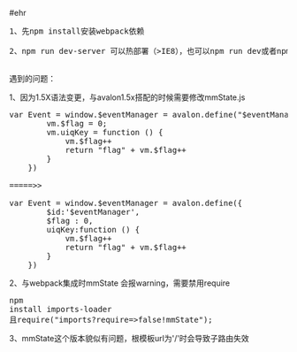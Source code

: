 #ehr
<pre>
1、先npm install安装webpack依赖<br/>
2、npm run dev-server 可以热部署（>IE8），也可以npm run dev或者npm run deploy直接编译(>=IE8)<br/>
</pre>
遇到的问题：<br/>

1、因为1.5X语法变更，与avalon1.5x搭配的时候需要修改mmState.js
<pre>
var Event = window.$eventManager = avalon.define("$eventManager", function (vm) {
        vm.$flag = 0;
        vm.uiqKey = function () {
            vm.$flag++
            return "flag" + vm.$flag++
        }
    })

=====>>

var Event = window.$eventManager = avalon.define({
        $id:'$eventManager',
        $flag : 0,
        uiqKey:function () {
            vm.$flag++
            return "flag" + vm.$flag++
        }
    })
</pre>
2、与webpack集成时mmState 会报warning，需要禁用require
    <pre>npm install imports-loader 且require("imports?require=>false!mmState");</pre>
3、mmState这个版本貌似有问题，根模板url为'/'时会导致子路由失效
    

	
